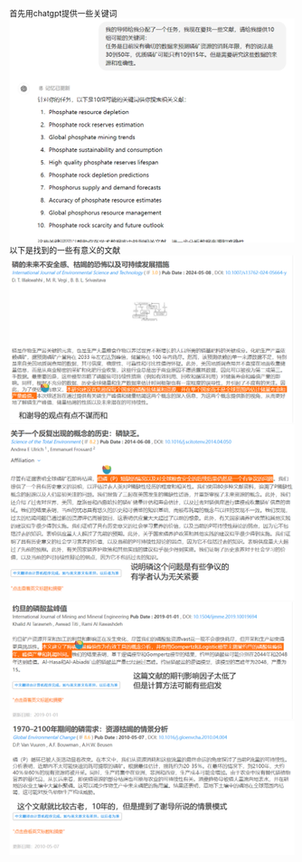首先用chatgpt提供一些关键词
![alt text](image.png)
以下是找到的一些有意义的文献
![alt text](image-1.png)
![alt text](image-3.png)
![alt text](image-2.png)
![alt text](image-4.png)
